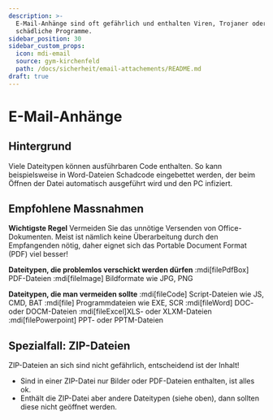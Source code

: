 ```yaml
---
description: >-
  E-Mail-Anhänge sind oft gefährlich und enthalten Viren, Trojaner oder andere
  schädliche Programme.
sidebar_position: 30
sidebar_custom_props:
  icon: mdi-email
  source: gym-kirchenfeld
  path: /docs/sicherheit/email-attachements/README.md
draft: true
---
```


# E-Mail-Anhänge



## Hintergrund
Viele Dateitypen können ausführbaren Code enthalten. So kann beispielsweise in Word-Dateien Schadcode eingebettet werden, der beim Öffnen der Datei automatisch ausgeführt wird und den PC infiziert.


## Empfohlene Massnahmen

**Wichtigste Regel**
Vermeiden Sie das unnötige Versenden von Office-Dokumenten. Meist ist nämlich keine Überarbeitung durch den Empfangenden nötig, daher eignet sich das Portable Document Format (PDF) viel besser!


**Dateitypen, die problemlos verschickt werden dürfen**
:mdi[filePdfBox] PDF-Dateien
:mdi[fileImage] Bildformate wie JPG, PNG

**Dateitypen, die man vermeiden sollte**
:mdi[fileCode] Script-Dateien wie JS, CMD, BAT
:mdi[file] Programmdateien wie EXE, SCR
:mdi[fileWord] DOC- oder DOCM-Dateien
:mdi[fileExcel]XLS- oder XLXM-Dateien
:mdi[filePowerpoint] PPT- oder PPTM-Dateien


## Spezialfall: ZIP-Dateien
ZIP-Dateien an sich sind nicht gefährlich, entscheidend ist der Inhalt!

- Sind in einer ZIP-Datei nur Bilder oder PDF-Dateien enthalten, ist alles ok.
- Enthält die ZIP-Datei aber andere Dateitypen (siehe oben), dann sollten diese nicht geöffnet werden.
